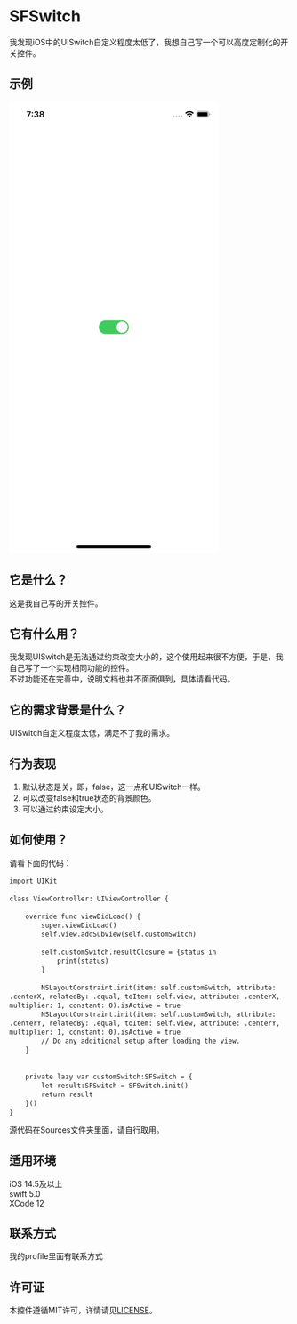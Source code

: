 # SFSwitch
我发现iOS中的UISwitch自定义程度太低了，我想自己写一个可以高度定制化的开关控件。
## 示例
![示例](https://github.com/AbnormalProgrammer/SFSwitch/raw/main/resources/example.gif)
## 它是什么？
这是我自己写的开关控件。
## 它有什么用？
我发现UISwitch是无法通过约束改变大小的，这个使用起来很不方便，于是，我自己写了一个实现相同功能的控件。<br>不过功能还在完善中，说明文档也并不面面俱到，具体请看代码。
## 它的需求背景是什么？
UISwitch自定义程度太低，满足不了我的需求。
## 行为表现
1. 默认状态是关，即，false，这一点和UISwitch一样。
2. 可以改变false和true状态的背景颜色。
3. 可以通过约束设定大小。
## 如何使用？
请看下面的代码：<br>
```
import UIKit

class ViewController: UIViewController {

    override func viewDidLoad() {
        super.viewDidLoad()
        self.view.addSubview(self.customSwitch)
        
        self.customSwitch.resultClosure = {status in
            print(status)
        }
        
        NSLayoutConstraint.init(item: self.customSwitch, attribute: .centerX, relatedBy: .equal, toItem: self.view, attribute: .centerX, multiplier: 1, constant: 0).isActive = true
        NSLayoutConstraint.init(item: self.customSwitch, attribute: .centerY, relatedBy: .equal, toItem: self.view, attribute: .centerY, multiplier: 1, constant: 0).isActive = true
        // Do any additional setup after loading the view.
    }


    private lazy var customSwitch:SFSwitch = {
        let result:SFSwitch = SFSwitch.init()
        return result
    }()
}
```
源代码在Sources文件夹里面，请自行取用。
## 适用环境
iOS 14.5及以上
<br>swift 5.0
<br>XCode 12
## 联系方式
我的profile里面有联系方式
## 许可证
本控件遵循MIT许可，详情请见[LICENSE](https://github.com/AbnormalProgrammer/SFQRScaner/blob/main/LICENSE)。
